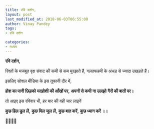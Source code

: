 ```yaml
---
title: रवि दर्शन,
layout: post
last_modified_at: 2018-06-03T06:55:00
author: Vinay Pandey
tags:
- रवि दर्शन

categories:
- मध्यम
---
```

**रवि दर्शन,**

रिश्तों के मजबूत वृक्ष संवाद की कमी से कम मुरझाते हैं, गलतफहमी के अंधड़ से ज्यादा उखड़ते हैं। 

इसलिए सोशल मीडिया के इस तूफानी दौर में,

**होश का पानी छिड़को**
**मदहोशी की आँखों पर,**
**अपनों से कभी ना उलझो**
**गैरों की बातों पर।**

तो आइए इस रविवार भी, 
हर बार की वही चार लाइनें

**कुछ हिल डुल लें,**
**कुछ मिल जुल लें,**
**कुछ बात करें,**
**कुछ ध्यान करें ।।**

🙏🌷🌷🙏


